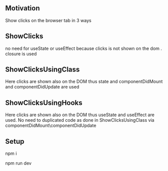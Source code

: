<h2>Motivation</h2>
Show clicks on the browser tab in 3 ways


<h2>ShowClicks</h2>
no need for useState or useEffect because clicks is not shown on the dom . closure is used


<h2>ShowClicksUsingClass</h2>
Here clicks are shown also on the DOM thus state and componentDidMount and componentDidUpdate are used

<h2>ShowClicksUsingHooks</h2>
Here clicks are shown also on the DOM thus useState and useEffect are used. No need to duplicated code as done in ShowClicksUsingClass via componentDidMount\componentDidUpdate

<h2>Setup</h2>
<p>npm i</p>
<p>npm run dev</p>
